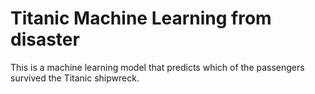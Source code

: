 # Titanic Machine Learning from disaster
This is a machine learning model that predicts which of the passengers survived the Titanic shipwreck.
